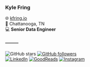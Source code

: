 ### Kyle Fring
🌐 <a href="http://kfring.io">kfring.io</a>\
📍 Chattanooga, TN\
💻 **Senior Data Engineer**


#### ———
![GitHub stars](https://img.shields.io/github/stars/k-f-?style=social)
<a href="https://github.com/k-f-?tab=followers">![GitHub followers](https://img.shields.io/github/followers/k-f-?style=social)</a>\
<a href="https://www.linkedin.com/in/kfring">![LinkedIn](https://img.shields.io/badge/kfring-fff?style=social&logo=linkedin)</a>
<a href="https://www.goodreads.com/user/show/2216827-kyle">![GoodReads](https://img.shields.io/badge/kfring-fff?style=social&logo=goodreads)</a>
<a href="https://instagram.com/outamyelement">![Instagram](https://img.shields.io/badge/outamyelement-fff?style=social&logo=instagram)</a>



<!--
**k-f-/k-f-** is a ✨ _special_ ✨ repository because its `README.md` (this file) appears on your GitHub profile.

![instagram]<a href="https://instagram.com/outamyelement"><img src="https://img.shields.io/badge/outamyelement-fff?style=social&logo=instagram"></a>

<img align="right" src="https://github-readme-stats.vercel.app/api?username=k-f-&title_color=000&text_color=000&icon_color=ccc&bg_color=fff&hide_title=true&show_icons=true&count_private=true&include_all_commits=true&disable_animations=true" />
-->
